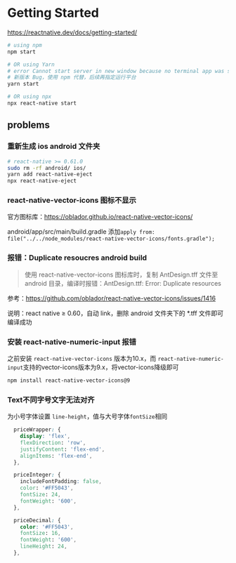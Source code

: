 # Getting Started

<https://reactnative.dev/docs/getting-started/>

```bash
# using npm
npm start

# OR using Yarn 
# error Cannot start server in new window because no terminal app was specified.
# 新版本 Bug，使用 npm 代替，后续再指定运行平台
yarn start

# OR using npx
npx react-native start
```

## problems

### 重新生成 ios android 文件夹

```bash
# react-native >= 0.61.0
sudo rm -rf android/ ios/
yarn add react-native-eject
npx react-native-eject
```

### react-native-vector-icons 图标不显示

官方图标库：<https://oblador.github.io/react-native-vector-icons/>

android/app/src/main/build.gradle 添加`apply from: file("../../node_modules/react-native-vector-icons/fonts.gradle");`

### 报错：Duplicate resoucres android build

> 使用 react-native-vector-icons 图标库时，复制 AntDesign.tff 文件至 android 目录，编译时报错：AntDesign.ttf: Error: Duplicate resources

参考：<https://github.com/oblador/react-native-vector-icons/issues/1416>

说明：react native ≥ 0.60，自动 link，删除 android 文件夹下的 *.tff 文件即可编译成功

### 安装 react-native-numeric-input 报错

之前安装 `react-native-vector-icons` 版本为10.x，而 `react-native-numeric-input`支持的vector-icons版本为9.x，将vector-icons降级即可  

```bash
npm install react-native-vector-icons@9
```

### Text不同字号文字无法对齐

为小号字体设置 `line-height`，值与大号字体`fontSize`相同

```css
  priceWrapper: {
    display: 'flex',
    flexDirection: 'row',
    justifyContent: 'flex-end',
    alignItems: 'flex-end',
  },

  priceInteger: {
    includeFontPadding: false,
    color: '#FF5043',
    fontSize: 24,
    fontWeight: '600',
  },

  priceDecimal: {
    color: '#FF5043',
    fontSize: 16,
    fontWeight: '600',
    lineHeight: 24,
  },
```
